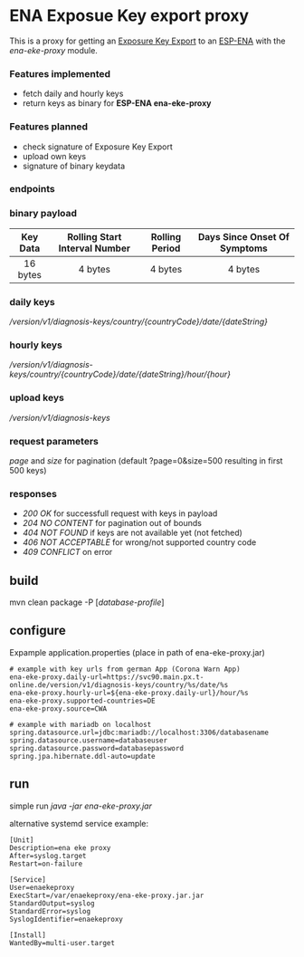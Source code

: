 # ENA Exposue Key export proxy

This is a proxy for getting an [Exposure Key Export](https://developers.google.com/android/exposure-notifications/exposure-key-file-format) to an [ESP-ENA](https://github.com/Lurkars/esp-ena) with the *ena-eke-proxy* module. 

### Features implemented

* fetch daily and hourly keys
* return keys as binary for **ESP-ENA ena-eke-proxy**

### Features planned

* check signature of Exposure Key Export
* upload own keys
* signature of binary keydata

### endpoints

### binary payload

| Key Data | Rolling Start Interval Number | Rolling Period | Days Since Onset Of Symptoms |
| :------: | :---------------------------: | :------------: | :--------------------------: |
| 16 bytes |            4 bytes            |    4 bytes     |           4 bytes            |

### daily keys
*/version/v1/diagnosis-keys/country/{countryCode}/date/{dateString}* 
### hourly keys
*/version/v1/diagnosis-keys/country/{countryCode}/date/{dateString}/hour/{hour}* 
### upload keys
*/version/v1/diagnosis-keys* 

### request parameters
*page* and *size* for pagination (default ?page=0&size=500 resulting in first 500 keys)

### responses
* *200 OK* for successfull request with keys in payload
* *204 NO CONTENT* for pagination out of bounds
* *404 NOT FOUND* if keys are not available yet (not fetched)
* *406 NOT ACCEPTABLE* for wrong/not supported country code
* *409 CONFLICT* on error 

## build

mvn clean package -P [*database-profile*]

## configure

Expample application.properties (place in path of ena-eke-proxy.jar)

```
# example with key urls from german App (Corona Warn App)
ena-eke-proxy.daily-url=https://svc90.main.px.t-online.de/version/v1/diagnosis-keys/country/%s/date/%s
ena-eke-proxy.hourly-url=${ena-eke-proxy.daily-url}/hour/%s
ena-eke-proxy.supported-countries=DE
ena-eke-proxy.source=CWA

# example with mariadb on localhost
spring.datasource.url=jdbc:mariadb://localhost:3306/databasename
spring.datasource.username=databaseuser
spring.datasource.password=databasepassword
spring.jpa.hibernate.ddl-auto=update
```

## run

simple run *java -jar ena-eke-proxy.jar*

alternative systemd service example:

```
[Unit]
Description=ena eke proxy
After=syslog.target
Restart=on-failure

[Service]
User=enaekeproxy
ExecStart=/var/enaekeproxy/ena-eke-proxy.jar.jar
StandardOutput=syslog
StandardError=syslog
SyslogIdentifier=enaekeproxy

[Install]
WantedBy=multi-user.target
```